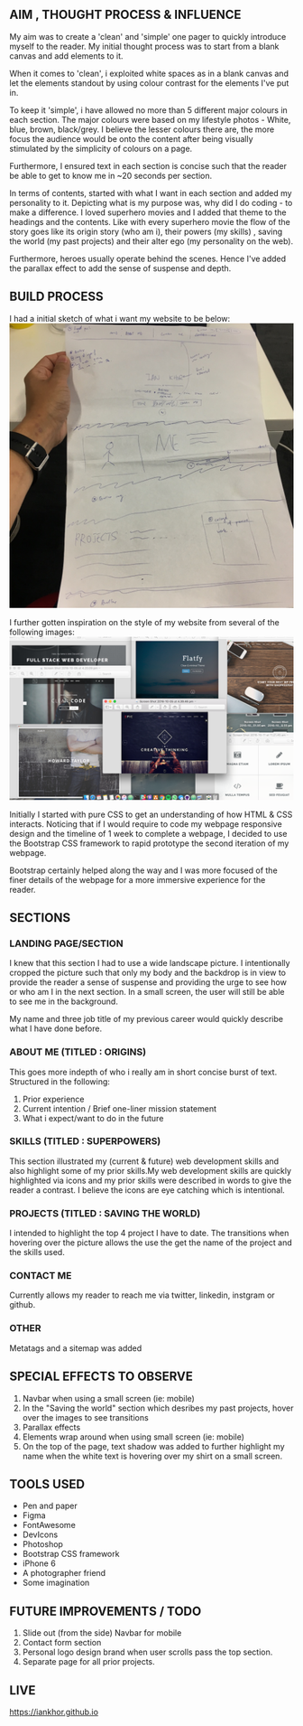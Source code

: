 ##  AIM , THOUGHT PROCESS & INFLUENCE
My aim was to create a 'clean' and 'simple' one pager to quickly introduce myself to the reader.
My initial thought process was to start from a blank canvas and add elements to it.

When it comes to 'clean', i exploited white spaces as in a blank canvas and let the elements standout by using colour contrast for the elements I've put in.

To keep it 'simple', i have allowed no more than 5 different major colours in each section. The major colours were based on my lifestyle photos - White, blue, brown, black/grey. I believe the lesser colours there are, the more focus the audience would be onto the content after being visually stimulated by the simplicity of colours on a page.

Furthermore, I ensured text in each section is concise such that the reader be able to get to know me in ~20 seconds per section.

In terms of contents, started with what I want in each section and added my personality to it. Depicting what is my purpose was, why did I do coding - to make a difference. I loved superhero movies and I added that theme to the headings and the contents. Like with every superhero movie the flow of the story goes like its origin story (who am i), their powers (my skills) , saving the world (my past projects) and their alter ego (my personality on the web).

Furthermore, heroes usually operate behind the scenes. Hence I've added the parallax effect to add the sense of suspense and depth.


## BUILD PROCESS
I had a initial sketch of what i want my website to be below:
![Home page](https://github.com/iankhor/iankhor.github.io/blob/master/reference/initial%20sketch.jpg)

I further gotten inspiration on the style of my website from several of the following images:
![Home page](https://github.com/iankhor/iankhor.github.io/blob/master/reference/inspiration.png)

Initially I started with pure CSS to get an understanding of how HTML & CSS interacts. Noticing that if I would require to code my webpage responsive design and the timeline of 1 week to complete a webpage, I decided to use the Bootstrap CSS framework to rapid prototype the second iteration of my webpage.

Bootstrap certainly helped along the way and I was more focused of the finer details of the webpage for a more immersive experience for the reader.

## SECTIONS

### LANDING PAGE/SECTION
I knew that this section I had to use a wide landscape picture. I intentionally cropped the picture such that only my body and the backdrop is in view to provide the reader a sense of suspense and providing the urge to see how or who am I in the next section. In a small screen, the user will still be able to see me in the background.

My name and three job title of my previous career would quickly describe what I have done before.

### ABOUT ME (TITLED : ORIGINS)
This goes more indepth of who i really am in short concise burst of text. Structured in the following:
1. Prior experience
2. Current intention / Brief one-liner mission statement
3. What i expect/want to do in the future

### SKILLS (TITLED : SUPERPOWERS)
This section illustrated my (current & future) web development skills and also highlight some of my prior skills.My web development skills are quickly highlighted via icons and my prior skills were described in words to give the reader a contrast. I believe the icons are eye catching which is intentional.

### PROJECTS (TITLED : SAVING THE WORLD)
I intended to highlight the top 4 project I have to date. The transitions when hovering over the picture allows the use the get the name of the project and the skills used.

### CONTACT ME
Currently allows my reader to reach me via twitter, linkedin, instgram or github.

### OTHER
Metatags and a sitemap was added


## SPECIAL EFFECTS TO OBSERVE
1. Navbar when using a small screen (ie: mobile)
2. In the "Saving the world" section which desribes my past projects, hover over the images to see transitions
3. Parallax effects
4. Elements wrap around when using small screen (ie: mobile)
5. On the top of the page, text shadow was added to further highlight my name when the white text is hovering over my shirt on a small screen.

## TOOLS  USED
- Pen and paper
- Figma
- FontAwesome
- DevIcons
- Photoshop
- Bootstrap CSS framework
- iPhone 6
- A photographer friend
- Some imagination

## FUTURE IMPROVEMENTS / TODO
1. Slide out (from the side) Navbar for mobile
2. Contact form section
3. Personal logo design brand when user scrolls pass the top section.
4. Separate page for all prior projects.

## LIVE
https://iankhor.github.io
